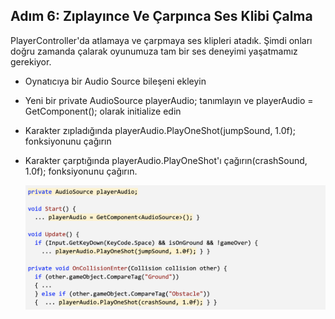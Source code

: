 ## Adım 6: Zıplayınce Ve Çarpınca Ses Klibi Çalma 
PlayerController'da atlamaya ve çarpmaya ses klipleri atadık. Şimdi onları doğru zamanda çalarak oyunumuza tam bir ses deneyimi yaşatmamız gerekiyor.
 
- Oynatıcıya bir Audio Source bileşeni ekleyin
- Yeni bir private AudioSource playerAudio; tanımlayın ve playerAudio = GetComponent<AudioSource>(); olarak initialize edin
- Karakter zıpladığında playerAudio.PlayOneShot(jumpSound, 1.0f);  fonksiyonunu çağırın
- Karakter çarptığında playerAudio.PlayOneShot'ı çağırın(crashSound, 1.0f);  fonksiyonunu çağırın.
  
  ![figures](https://raw.githubusercontent.com/Kodluyoruz/taskforce/main/unity-junior-programmer/play-audio-clips-jump-crash/figures/CWC_B.1.5_image3.png)
